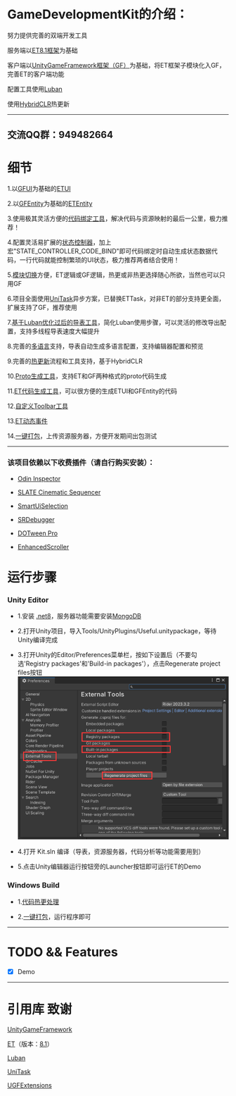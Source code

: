 # GameDevelopmentKit的介绍：
努力提供完善的双端开发工具

服务端以[ET8.1框架](https://github.com/egametang/ET)为基础

客户端以[UnityGameFramework框架（GF）](https://github.com/EllanJiang/UnityGameFramework)为基础，将ET框架子模块化入GF，完善ET的客户端功能

配置工具使用[Luban](https://github.com/focus-creative-games/luban)

使用[HybridCLR](https://github.com/focus-creative-games/hybridclr)热更新

***

## 交流QQ群：949482664

# 细节

1.以[GFUI](Unity/Assets/Scripts/Game/ET/Loader/UGF/UIForm)为基础的[ETUI](Unity/Assets/Scripts/Game/ET/Code/ModelView/Client/Module/UI)

2.以[GFEntity](Unity/Assets/Scripts/Game/ET/Loader/UGF/Entity)为基础的[ETEntity](Unity/Assets/Scripts/Game/ET/Code/ModelView/Client/Module/Entity)

3.使用极其灵活方便的[代码绑定工具](https://github.com/XuToWei/CodeBind)，解决代码与资源映射的最后一公里，极力推荐！

4.配置灵活易扩展的[状态控制器](https://github.com/XuToWei/StateController)，加上宏"STATE_CONTROLLER_CODE_BIND"即可代码绑定时自动生成状态数据代码，一行代码就能控制繁琐的UI状态，极力推荐两者结合使用！

5.[模块切换](Book/Project%E7%BB%93%E6%9E%84.md)方便，ET逻辑或GF逻辑，热更或非热更选择随心所欲，当然也可以只用GF

6.项目全面使用[UniTask](https://github.com/Cysharp/UniTask)异步方案，已替换ETTask，对非ET的部分支持更全面，扩展支持了GF，推荐使用

7.[基于Luban优化过后的导表工具](Book/Luban%E9%85%8D%E7%BD%AE.md)，简化Luban使用步骤，可以灵活的修改导出配置，支持多线程导表速度大幅提升

8.完善的[多语言](Book/%E5%A4%9A%E8%AF%AD%E8%A8%80.md)支持，导表自动生成多语言配置，支持编辑器配置和预览

9.完善的[热更新](Book/HybridCLR%E7%83%AD%E6%9B%B4.md)流程和工具支持，基于HybridCLR

10.[Proto生成工具](Book/Proto%E7%94%9F%E6%88%90%E5%B7%A5%E5%85%B7.md)，支持ET和GF两种格式的proto代码生成

11.[ET代码生成工具](Book/ET%E4%BB%A3%E7%A0%81%E7%94%9F%E6%88%90%E5%B7%A5%E5%85%B7.md)，可以很方便的生成ETUI和GFEntity的代码

12.[自定义Toolbar工具](Book/%E8%87%AA%E5%AE%9A%E4%B9%89Toolbar.md)

13.[ET动态事件](Book/ET%E5%8A%A8%E6%80%81%E4%BA%8B%E4%BB%B6.md)

14.[一键打包](Book/%E4%B8%80%E9%94%AE%E6%89%93%E5%8C%85.md)，上传资源服务器，方便开发期间出包测试

***

### 该项目依赖以下收费插件（请自行购买安装）：

- [Odin Inspector](https://assetstore.unity.com/packages/tools/utilities/odin-inspector-and-serializer-89041)

- [SLATE Cinematic Sequencer](https://assetstore.unity.com/packages/tools/animation/slate-cinematic-sequencer-56558)

- [SmartUiSelection](https://assetstore.unity.com/packages/tools/gui/smart-ui-selection-for-unity-124328)

- [SRDebugger](https://assetstore.unity.com/packages/tools/gui/srdebugger-console-tools-on-device-27688)

- [DOTween Pro](https://assetstore.unity.com/packages/tools/visual-scripting/dotween-pro-32416)

- [EnhancedScroller](https://assetstore.unity.com/packages/tools/gui/enhancedscroller-36378)

# 运行步骤

### Unity Editor

- 1.安装 [.net8](https://dotnet.microsoft.com/en-us/download/dotnet/8.0)，服务器功能需要安装[MongoDB](https://www.mongodb.com/)

- 2.打开Unity项目，导入Tools/UnityPlugins/Useful.unitypackage，等待Unity编译完成

- 3.打开Unity的Editor/Preferences菜单栏，按如下设置后（不要勾选'Registry packages'和'Build-in packages'），点击Regenerate project files按钮
![](Book/png/unity_step1.png)

- 4.打开 Kit.sln 编译（导表，资源服务器，代码分析等功能需要用到）

- 5.点击Unity编辑器运行按钮旁的Launcher按钮即可运行ET的Demo

### Windows Build

- 1.[代码热更处理](Book/HybridCLR%E7%83%AD%E6%9B%B4.md)

- 2.[一键打包](Book/%E4%B8%80%E9%94%AE%E6%89%93%E5%8C%85.md)，运行程序即可

***

# TODO && Features

- [X] Demo

***

# 引用库 致谢
[UnityGameFramework](https://github.com/EllanJiang/UnityGameFramework)

[ET](https://github.com/egametang/ET)（版本：[8.1](https://github.com/egametang/ET/commit/5ba6eb6ee26a641a82eb09f61ffdcb3ae969674a)）

[Luban](https://github.com/focus-creative-games/luban)

[UniTask](https://github.com/Cysharp/UniTask)

[UGFExtensions](https://github.com/FingerCaster/UGFExtensions)
